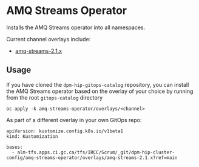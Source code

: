 # AMQ Streams Operator

Installs the AMQ Streams operator into all namespaces.

Current channel overlays include:
* [amq-streams-2.1.x](overlays/2.x)

## Usage

If you have cloned the `dpm-hip-gitops-catalog` repository, you can install the AMQ Streams operator based on the overlay of your choice by running from the root `gitops-catalog` directory

```
oc apply -k amq-streams-operator/overlays/<channel>
```

As part of a different overlay in your own GitOps repo:

```
apiVersion: kustomize.config.k8s.io/v1beta1
kind: Kustomization

bases:
  - alm-tfs.apps.ci.gc.ca/tfs/IRCC/Scrum/_git/dpm-hip-cluster-config/amq-streams-operator/overlays/amq-streams-2.1.x?ref=main
```
